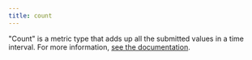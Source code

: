 ```yaml
---
title: count
---
```

"Count" is a metric type that adds up all the submitted values in a time interval.
For more information, <a href="https://docs.datadoghq.com/metrics/#metric-types">see the documentation</a>.